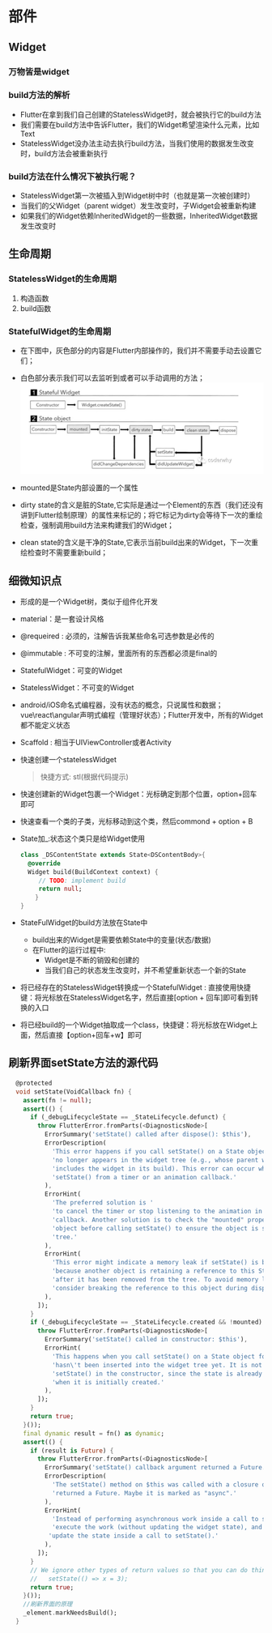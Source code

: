 # 部件
## Widget
### 万物皆是widget
 
### build方法的解析
- Flutter在拿到我们自己创建的StatelessWidget时，就会被执行它的build方法
- 我们需要在build方法中告诉Flutter，我们的Widget希望渲染什么元素，比如Text
- StatelessWidget没办法主动去执行build方法，当我们使用的数据发生改变时，build方法会被重新执行 
### build方法在什么情况下被执行呢？
- StatelessWidget第一次被插入到Widget树中时（也就是第一次被创建时）
- 当我们的父Widget（parent widget）发生改变时，子Widget会被重新构建
- 如果我们的Widget依赖InheritedWidget的一些数据，InheritedWidget数据发生改变时


## 生命周期
### StatelessWidget的生命周期
1. 构造函数
1. build函数
### StatefulWidget的生命周期
- 在下图中，灰色部分的内容是Flutter内部操作的，我们并不需要手动去设置它们；
- 白色部分表示我们可以去监听到或者可以手动调用的方法；
![](./Static/images/stateful-widget-live.png)

- mounted是State内部设置的一个属性
- dirty state的含义是脏的State,它实际是通过一个Element的东西（我们还没有讲到Flutter绘制原理）的属性来标记的；将它标记为dirty会等待下一次的重绘检查，强制调用build方法来构建我们的Widget；
- clean state的含义是干净的State,它表示当前build出来的Widget，下一次重绘检查时不需要重新build；

 
## 细微知识点
- 形成的是一个Widget树，类似于组件化开发
- material：是一套设计风格
- @requeired : 必须的，注解告诉我某些命名可选参数是必传的
- @immutable : 不可变的注解，里面所有的东西都必须是final的
- StatefulWidget：可变的Widget 
- StatelessWidget：不可变的Widget
- android/iOS命名式编程器，没有状态的概念，只说属性和数据；vue\react\angular声明式编程（管理好状态）；Flutter开发中，所有的Widget都不能定义状态
- Scaffold : 相当于UIViewController或者Activity
- 快速创建一个statelessWidget
  > 快捷方式: stl(根据代码提示)
- 快速创建新的Widget包裹一个Widget：光标确定到那个位置，option+回车即可
- 快速查看一个类的子类，光标移动到这个类，然后commond + option + B
- State加_:状态这个类只是给Widget使用
  ```dart
  class _DSContentState extends State<DSContentBody>{
    @override
    Widget build(BuildContext context) {
       // TODO: implement build
       return null;
      }
  }
  ```
- StateFulWidget的build方法放在State中
  - build出来的Widget是需要依赖State中的变量(状态/数据)
  - 在Flutter的运行过程中:
    - Widget是不断的销毁和创建的
    - 当我们自己的状态发生改变时，并不希望重新状态一个新的State

- 将已经存在的StatelessWidget转换成一个StatefulWidget : 直接使用快捷键：将光标放在StatelessWidget名字，然后直接[option + 回车]即可看到转换的入口
- 将已经build的一个Widget抽取成一个class，快捷键：将光标放在Widget上面，然后直接【option+回车+w】即可

## 刷新界面setState方法的源代码
```dart
  @protected
  void setState(VoidCallback fn) {
    assert(fn != null);
    assert(() {
      if (_debugLifecycleState == _StateLifecycle.defunct) {
        throw FlutterError.fromParts(<DiagnosticsNode>[
          ErrorSummary('setState() called after dispose(): $this'),
          ErrorDescription(
            'This error happens if you call setState() on a State object for a widget that '
            'no longer appears in the widget tree (e.g., whose parent widget no longer '
            'includes the widget in its build). This error can occur when code calls '
            'setState() from a timer or an animation callback.'
          ),
          ErrorHint(
            'The preferred solution is '
            'to cancel the timer or stop listening to the animation in the dispose() '
            'callback. Another solution is to check the "mounted" property of this '
            'object before calling setState() to ensure the object is still in the '
            'tree.'
          ),
          ErrorHint(
            'This error might indicate a memory leak if setState() is being called '
            'because another object is retaining a reference to this State object '
            'after it has been removed from the tree. To avoid memory leaks, '
            'consider breaking the reference to this object during dispose().'
          ),
        ]);
      }
      if (_debugLifecycleState == _StateLifecycle.created && !mounted) {
        throw FlutterError.fromParts(<DiagnosticsNode>[
          ErrorSummary('setState() called in constructor: $this'),
          ErrorHint(
            'This happens when you call setState() on a State object for a widget that '
            'hasn\'t been inserted into the widget tree yet. It is not necessary to call '
            'setState() in the constructor, since the state is already assumed to be dirty '
            'when it is initially created.'
          ),
        ]);
      }
      return true;
    }());
    final dynamic result = fn() as dynamic;
    assert(() {
      if (result is Future) {
        throw FlutterError.fromParts(<DiagnosticsNode>[
          ErrorSummary('setState() callback argument returned a Future.'),
          ErrorDescription(
            'The setState() method on $this was called with a closure or method that '
            'returned a Future. Maybe it is marked as "async".'
          ),
          ErrorHint(
            'Instead of performing asynchronous work inside a call to setState(), first '
            'execute the work (without updating the widget state), and then synchronously '
           'update the state inside a call to setState().'
          ),
        ]);
      }
      // We ignore other types of return values so that you can do things like:
      //   setState(() => x = 3);
      return true;
    }());
    //刷新界面的原理
    _element.markNeedsBuild();
  }
```